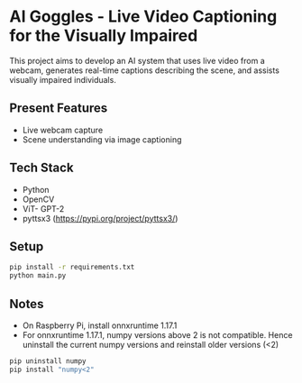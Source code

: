 # AI Goggles - Live Video Captioning for the Visually Impaired

This project aims to develop an AI system that uses live video from a webcam, generates real-time captions describing the scene, and assists visually impaired individuals.

## Present Features
- Live webcam capture
- Scene understanding via image captioning 

## Tech Stack
- Python
- OpenCV
- ViT- GPT-2
- pyttsx3 (https://pypi.org/project/pyttsx3/)

## Setup
```bash
pip install -r requirements.txt
python main.py
```
## Notes
+ On Raspberry Pi, install onnxruntime 1.17.1
+ For onnxruntime 1.17.1, numpy versions above 2 is not compatible. Hence uninstall the current numpy versions and reinstall older versions (<2)
```bash
pip uninstall numpy
pip install "numpy<2"
```
